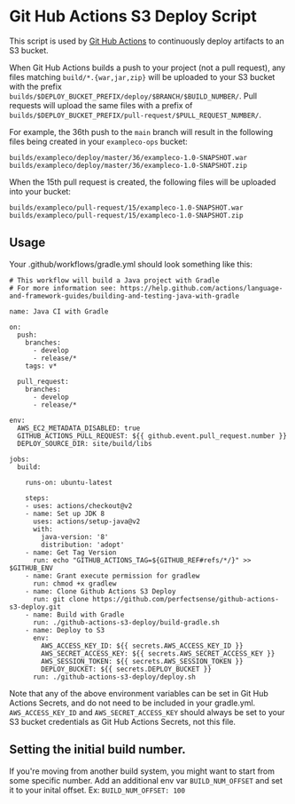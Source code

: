 # Git Hub Actions S3 Deploy Script

This script is used by [Git Hub Actions](https://github.com/features/actions) to continuously deploy artifacts to an S3 bucket.

When Git Hub Actions builds a push to your project (not a pull request), any files matching `build/*.{war,jar,zip}` will be uploaded to your S3 bucket with the prefix `builds/$DEPLOY_BUCKET_PREFIX/deploy/$BRANCH/$BUILD_NUMBER/`. Pull requests will upload the same files with a prefix of `builds/$DEPLOY_BUCKET_PREFIX/pull-request/$PULL_REQUEST_NUMBER/`.

For example, the 36th push to the `main` branch will result in the following files being created in your `exampleco-ops` bucket:

```
builds/exampleco/deploy/master/36/exampleco-1.0-SNAPSHOT.war
builds/exampleco/deploy/master/36/exampleco-1.0-SNAPSHOT.zip
```

When the 15th pull request is created, the following files will be uploaded into your bucket:
```
builds/exampleco/pull-request/15/exampleco-1.0-SNAPSHOT.war
builds/exampleco/pull-request/15/exampleco-1.0-SNAPSHOT.zip
```

## Usage

Your .github/workflows/gradle.yml should look something like this:

```
# This workflow will build a Java project with Gradle
# For more information see: https://help.github.com/actions/language-and-framework-guides/building-and-testing-java-with-gradle

name: Java CI with Gradle

on:
  push:
    branches: 
      - develop
      - release/*
    tags: v*

  pull_request:
    branches: 
      - develop
      - release/*

env:
  AWS_EC2_METADATA_DISABLED: true
  GITHUB_ACTIONS_PULL_REQUEST: ${{ github.event.pull_request.number }}
  DEPLOY_SOURCE_DIR: site/build/libs

jobs:
  build:

    runs-on: ubuntu-latest

    steps:
    - uses: actions/checkout@v2
    - name: Set up JDK 8
      uses: actions/setup-java@v2
      with:
        java-version: '8'
        distribution: 'adopt'
    - name: Get Tag Version
      run: echo "GITHUB_ACTIONS_TAG=${GITHUB_REF#refs/*/}" >> $GITHUB_ENV
    - name: Grant execute permission for gradlew
      run: chmod +x gradlew
    - name: Clone Github Actions S3 Deploy
      run: git clone https://github.com/perfectsense/github-actions-s3-deploy.git
    - name: Build with Gradle
      run: ./github-actions-s3-deploy/build-gradle.sh
    - name: Deploy to S3
      env:
        AWS_ACCESS_KEY_ID: ${{ secrets.AWS_ACCESS_KEY_ID }}
        AWS_SECRET_ACCESS_KEY: ${{ secrets.AWS_SECRET_ACCESS_KEY }}
        AWS_SESSION_TOKEN: ${{ secrets.AWS_SESSION_TOKEN }}
        DEPLOY_BUCKET: ${{ secrets.DEPLOY_BUCKET }}
      run: ./github-actions-s3-deploy/deploy.sh

```

Note that any of the above environment variables can be set in Git Hub Actions Secrets, and do not need to be included in your gradle.yml. `AWS_ACCESS_KEY_ID` and `AWS_SECRET_ACCESS_KEY` should always be set to your S3 bucket credentials as Git Hub Actions Secrets, not this file.

## Setting the initial build number.
If you're moving from another build system, you might want to start from some specific number. Add an additional env var `BUILD_NUM_OFFSET` and set it to your inital offset. Ex: `BUILD_NUM_OFFSET: 100`
